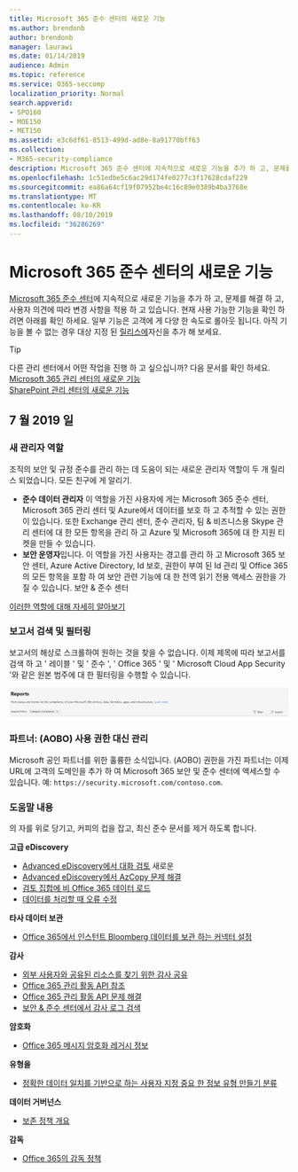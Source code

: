 ```yaml
---
title: Microsoft 365 준수 센터의 새로운 기능
ms.author: brendonb
author: brendonb
manager: laurawi
ms.date: 01/14/2019
audience: Admin
ms.topic: reference
ms.service: O365-seccomp
localization_priority: Normal
search.appverid:
- SPO160
- MOE150
- MET150
ms.assetid: e3c6df61-8513-499d-ad8e-8a91770bff63
ms.collection:
- M365-security-compliance
description: Microsoft 365 준수 센터에 지속적으로 새로운 기능을 추가 하 고, 문제를 해결 하 고, 사용자 의견에 따라 변경 사항을 적용 하 고 있습니다. 이번 달에 제공 된 내용을 확인 합니다.
ms.openlocfilehash: 1c51edbe5c6ac29d174fe0277c3f17628cdaf229
ms.sourcegitcommit: ea86a64cf19f07952be4c16c89e0389b4ba3768e
ms.translationtype: MT
ms.contentlocale: ko-KR
ms.lasthandoff: 08/10/2019
ms.locfileid: "36286269"
---
```

# <a name="whats-new-in-the-microsoft-365-compliance-center"></a>Microsoft 365 준수 센터의 새로운 기능

[Microsoft 365 준수 센터](microsoft-365-compliance-center.md)에 지속적으로 새로운 기능을 추가 하 고, 문제를 해결 하 고, 사용자 의견에 따라 변경 사항을 적용 하 고 있습니다. 현재 사용 가능한 기능을 확인 하려면 아래를 확인 하세요. 일부 기능은 고객에 게 다양 한 속도로 롤아웃 됩니다. 아직 기능을 볼 수 없는 경우 대상 지정 된 [릴리스에](https://docs.microsoft.com/office365/admin/manage/release-options-in-office-365)자신을 추가 해 보세요.

> [!TIP]
> 다른 관리 센터에서 어떤 작업을 진행 하 고 싶으십니까? 다음 문서를 확인 하세요.<br>[Microsoft 365 관리 센터의 새로운 기능](https://docs.microsoft.com/office365/admin/whats-new-in-preview?view=o365-worldwide)<br>[SharePoint 관리 센터의 새로운 기능](https://docs.microsoft.com/sharepoint/what-s-new-in-admin-center)

## <a name="july-2019"></a>7 월 2019 일

### <a name="new-admin-roles"></a>새 관리자 역할

조직의 보안 및 규정 준수를 관리 하는 데 도움이 되는 새로운 관리자 역할이 두 개 릴리스 되었습니다. 모든 친구에 게 알리기.

- **준수 데이터 관리자** 이 역할을 가진 사용자에 게는 Microsoft 365 준수 센터, Microsoft 365 관리 센터 및 Azure에서 데이터를 보호 하 고 추적할 수 있는 권한이 있습니다. 또한 Exchange 관리 센터, 준수 관리자, 팀 & 비즈니스용 Skype 관리 센터에 대 한 모든 항목을 관리 하 고 Azure 및 Microsoft 365에 대 한 지원 티켓을 만들 수 있습니다.
- **보안 운영자**입니다. 이 역할을 가진 사용자는 경고를 관리 하 고 Microsoft 365 보안 센터, Azure Active Directory, Id 보호, 권한이 부여 된 Id 관리 및 Office 365의 모든 항목을 포함 하 여 보안 관련 기능에 대 한 전역 읽기 전용 액세스 권한을 가질 수 있습니다. 보안 & 준수 센터

[이러한 역할에 대해 자세히 알아보기](https://docs.microsoft.com/office365/securitycompliance/permissions-microsoft-365-compliance-security)

### <a name="search-and-filtering-for-reports"></a>보고서 검색 및 필터링

보고서의 해상로 스크롤하여 원하는 것을 찾을 수 없습니다. 이제 제목에 따라 보고서를 검색 하 고 ' 레이블 ' 및 ' 준수 ', ' Office 365 ' 및 ' Microsoft Cloud App Security '와 같은 원본 범주에 대 한 필터링을 수행할 수 있습니다.

![필터가 적용 된 보고서의 검색 및 필터 단추 화면 캡처](media/mcc_report_filtering.png)

### <a name="partners-admin-on-behalf-of-aobo-permissions"></a>파트너: (AOBO) 사용 권한 대신 관리

Microsoft 공인 파트너를 위한 훌륭한 소식입니다. (AOBO) 권한을 가진 파트너는 이제 URL에 고객의 도메인을 추가 하 여 Microsoft 365 보안 및 준수 센터에 액세스할 수 있습니다. 예: `https://security.microsoft.com/contoso.com`.

### <a name="help-content"></a>도움말 내용

의 자를 위로 당기고, 커피의 컵을 잡고, 최신 준수 문서를 제거 하도록 합니다.

**고급 eDiscovery**
- [Advanced eDiscovery에서 대화 검토](compliance20/conversation-review-sets.md) 새로운
- [Advanced eDiscovery에서 AzCopy 문제 해결](compliance20/troubleshooting-azcopy.md)
- [검토 집합에 비 Office 365 데이터 로드](compliance20/load-non-office365-data.md)
- [데이터를 처리할 때 오류 수정](compliance20/error-remediation.md)

**타사 데이터 보관**
- [Office 365에서 인스턴트 Bloomberg 데이터를 보관 하는 커넥터 설정](archive-instant-bloomberg-data.md)

**감사**
- [외부 사용자와 공유된 리소스를 찾기 위한 감사 공유](use-sharing-auditing.md)
- [Office 365 관리 활동 API 참조](https://docs.microsoft.com/office/office-365-management-api/office-365-management-activity-api-reference)
- [Office 365 관리 활동 API 문제 해결](https://docs.microsoft.com/office/office-365-management-api/troubleshooting-the-office-365-management-activity-api)
- [보안 & 준수 센터에서 감사 로그 검색](search-the-audit-log-in-security-and-compliance.md)

**암호화**
- [Office 365 메시지 암호화 레거시 정보](legacy-information-for-message-encryption.md)

**유형을**
- [정확한 데이터 일치를 기반으로 하는 사용자 지정 중요 한 정보 유형 만들기 분류](create-custom-sensitive-information-types-with-exact-data-match-based-classification.md)

**데이터 거버넌스**
- [보존 정책 개요](retention-policies.md)

**감독**
- [Office 365의 감독 정책](supervision-policies.md)